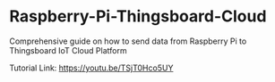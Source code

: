 # Raspberry-Pi-Thingsboard-Cloud
Comprehensive guide on how to send data from Raspberry Pi to Thingsboard IoT Cloud Platform

Tutorial Link: https://youtu.be/TSjT0Hco5UY
